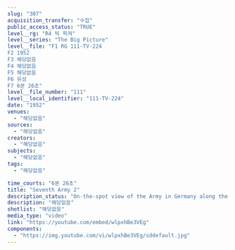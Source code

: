 ```yaml
---
slug: "307"
acquisition_transfer: "수집"
public_access_status: "TRUE"
level__rg: "R4 빅 픽쳐"
level__series: "The Big Picture"
level__file: "F1 RG 111-TV-224
F2 1952
F3 해당없음
F4 해당없음
F5 해당없음
F6 유성
F7 6분 26초"
level__file_number: "111"
level__local_identifier: "111-TV-224"
date: "1952"
venues: 
  - "해당없음"
sources: 
  - "해당없음"
creators: 
  - "해당없음"
subjects: 
  - "해당없음"
tags: 
  - "해당없음"

time_courts: "6분 26초"
title: "Seventh Army 2"
description_status: "On-the-spot view of the Army in Germany along the border."
description: "해당없음"
shotlist: "해당없음"
media_type: "video"
link: "https://youtube.com/embed/wlpxhBe3VEg"
components: 
  - "https://img.youtube.com/vi/wlpxhBe3VEg/sddefault.jpg"
---
```

